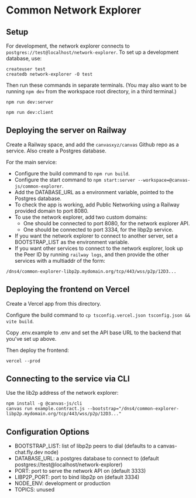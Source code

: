 # Common Network Explorer

## Setup

For development, the network explorer connects to `postgres://test@localhost/network-explorer`.
To set up a development database, use:

```
createuser test
createdb network-explorer -O test
```

Then run these commands in separate terminals. (You may also want to
be running `npm dev` from the workspace root directory, in a third terminal.)

```
npm run dev:server
```

```
npm run dev:client
```

## Deploying the server on Railway

Create a Railway space, and add the `canvasxyz/canvas` Github repo as a service.
Also create a Postgres database.

For the main service:

- Configure the build command to `npm run build`.
- Configure the start command to `npm start:server --workspace=@canvas-js/common-explorer`.
- Add the DATABASE_URL as a environment variable, pointed to the Postgres database.
- To check the app is working, add Public Networking using a Railway provided domain to port 8080.
- To use the network explorer, add two custom domains:
  - One should be connected to port 8080, for the network explorer API.
  - One should be connected to port 3334, for the libp2p service.
- If you want the network explorer to connect to another server, set a BOOTSTRAP_LIST as the environment variable.
- If you want other services to connect to the network explorer, look up the Peer ID by running `railway logs`,
  and then provide the other services with a multiaddr of the form:

```
/dns4/common-explorer-libp2p.mydomain.org/tcp/443/wss/p2p/12D3...
```

## Deploying the frontend on Vercel

Create a Vercel app from this directory.

Configure the build command to `cp tsconfig.vercel.json tsconfig.json && vite build`.

Copy .env.example to .env and set the API base URL to the backend that you've set up above.

Then deploy the frontend:

```
vercel --prod
```

## Connecting to the service via CLI

Use the lib2p address of the network explorer:

```
npm install -g @canvas-js/cli
canvas run example.contract.js --bootstrap="/dns4/common-explorer-libp2p.mydomain.org/tcp/443/wss/p2p/12D3..."
```

## Configuration Options

- BOOTSTRAP_LIST: list of libp2p peers to dial (defaults to a canvas-chat.fly.dev node)
- DATABASE_URL: a postgres database to connect to (default postgres://test@localhost/network-explorer)
- PORT: port to serve the network API on (default 3333)
- LIBP2P_PORT: port to bind libp2p on (default 3334)
- NODE_ENV: development or production
- TOPICS: unused
